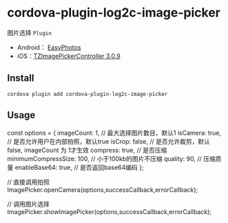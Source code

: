 # cordova-plugin-log2c-image-picker

图片选择 `Plugin`

* Android： [EasyPhotos](https://github.com/joker-fu/EasyPhotos)
* iOS：[TZImagePickerController 3.0.9](https://github.com/banchichen/TZImagePickerController)

## Install

```
cordova plugin add cordova-plugin-log2c-image-picker
```

## Usage

const options = {
    imageCount: 1,             // 最大选择图片数目，默认1
    isCamera: true,            // 是否允许用户在内部拍照，默认true
    isCrop: false,             // 是否允许裁剪，默认false, imageCount 为 1才生效
    compress: true,            // 是否压缩
    minimumCompressSize: 100,  // 小于100kb的图片不压缩
    quality: 90,               // 压缩质量
    enableBase64: true,       // 是否返回base64编码
};


// 直接调用拍照
ImagePicker.openCamera(options,successCallback,errorCallback);

// 调用图片选择
ImagePicker.showImagePicker(options,successCallback,errorCallback);
